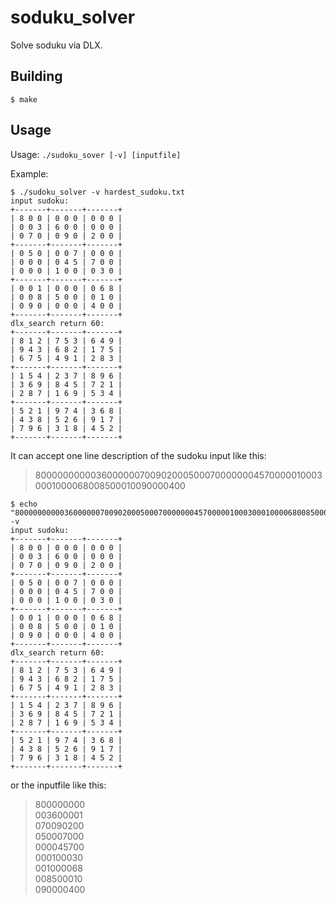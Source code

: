 # soduku_solver

Solve soduku via DLX.

## Building

```console
$ make
```

## Usage

Usage: `./sudoku_sover [-v] [inputfile]`

Example:

```console
$ ./sudoku_solver -v hardest_sudoku.txt
input sudoku:
+-------+-------+-------+
| 8 0 0 | 0 0 0 | 0 0 0 |
| 0 0 3 | 6 0 0 | 0 0 0 |
| 0 7 0 | 0 9 0 | 2 0 0 |
+-------+-------+-------+
| 0 5 0 | 0 0 7 | 0 0 0 |
| 0 0 0 | 0 4 5 | 7 0 0 |
| 0 0 0 | 1 0 0 | 0 3 0 |
+-------+-------+-------+
| 0 0 1 | 0 0 0 | 0 6 8 |
| 0 0 8 | 5 0 0 | 0 1 0 |
| 0 9 0 | 0 0 0 | 4 0 0 |
+-------+-------+-------+
dlx_search return 60:
+-------+-------+-------+
| 8 1 2 | 7 5 3 | 6 4 9 |
| 9 4 3 | 6 8 2 | 1 7 5 |
| 6 7 5 | 4 9 1 | 2 8 3 |
+-------+-------+-------+
| 1 5 4 | 2 3 7 | 8 9 6 |
| 3 6 9 | 8 4 5 | 7 2 1 |
| 2 8 7 | 1 6 9 | 5 3 4 |
+-------+-------+-------+
| 5 2 1 | 9 7 4 | 3 6 8 |
| 4 3 8 | 5 2 6 | 9 1 7 |
| 7 9 6 | 3 1 8 | 4 5 2 |
+-------+-------+-------+
```

It can accept one line description of the sudoku input like this:

> 800000000003600000070090200050007000000045700000100030001000068008500010090000400


```console
$ echo "8000000000036000000700902000500070000000457000001000300010000680085000100900004"|./sudoku_solver -v
input sudoku:
+-------+-------+-------+
| 8 0 0 | 0 0 0 | 0 0 0 |
| 0 0 3 | 6 0 0 | 0 0 0 |
| 0 7 0 | 0 9 0 | 2 0 0 |
+-------+-------+-------+
| 0 5 0 | 0 0 7 | 0 0 0 |
| 0 0 0 | 0 4 5 | 7 0 0 |
| 0 0 0 | 1 0 0 | 0 3 0 |
+-------+-------+-------+
| 0 0 1 | 0 0 0 | 0 6 8 |
| 0 0 8 | 5 0 0 | 0 1 0 |
| 0 9 0 | 0 0 0 | 4 0 0 |
+-------+-------+-------+
dlx_search return 60:
+-------+-------+-------+
| 8 1 2 | 7 5 3 | 6 4 9 |
| 9 4 3 | 6 8 2 | 1 7 5 |
| 6 7 5 | 4 9 1 | 2 8 3 |
+-------+-------+-------+
| 1 5 4 | 2 3 7 | 8 9 6 |
| 3 6 9 | 8 4 5 | 7 2 1 |
| 2 8 7 | 1 6 9 | 5 3 4 |
+-------+-------+-------+
| 5 2 1 | 9 7 4 | 3 6 8 |
| 4 3 8 | 5 2 6 | 9 1 7 |
| 7 9 6 | 3 1 8 | 4 5 2 |
+-------+-------+-------+
```

or the inputfile like this:

> 800000000    
> 003600001    
> 070090200    
> 050007000    
> 000045700    
> 000100030    
> 001000068    
> 008500010    
> 090000400    


